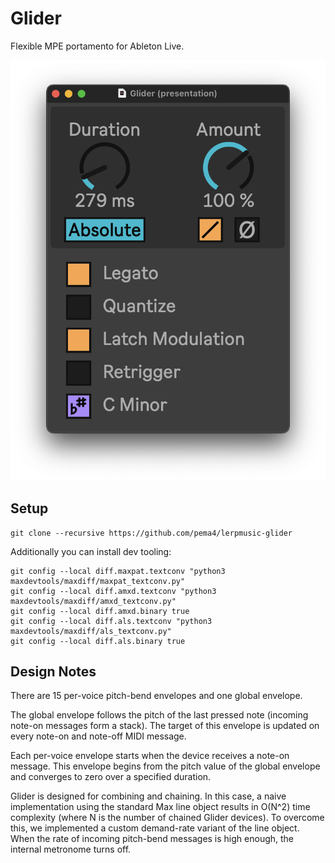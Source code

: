 # Glider

Flexible MPE portamento for Ableton Live.

![glider-large](images/glider-large.png)

## Setup

```shell
git clone --recursive https://github.com/pema4/lerpmusic-glider
```

Additionally you can install dev tooling:
```shell
git config --local diff.maxpat.textconv "python3 maxdevtools/maxdiff/maxpat_textconv.py"
git config --local diff.amxd.textconv "python3 maxdevtools/maxdiff/amxd_textconv.py"
git config --local diff.amxd.binary true
git config --local diff.als.textconv "python3 maxdevtools/maxdiff/als_textconv.py"
git config --local diff.als.binary true
```

## Design Notes

There are 15 per-voice pitch-bend envelopes and one global envelope.

The global envelope follows the pitch of the last pressed note (incoming note-on messages form a stack). The target of this envelope is updated on every note-on and note-off MIDI message.

Each per-voice envelope starts when the device receives a note-on message. This envelope begins from the pitch value of the global envelope and converges to zero over a specified duration.

Glider is designed for combining and chaining. In this case, a naive implementation using the standard Max line object results in O(N^2) time complexity (where N is the number of chained Glider devices). To overcome this, we implemented a custom demand-rate variant of the line object. When the rate of incoming pitch-bend messages is high enough, the internal metronome turns off.
